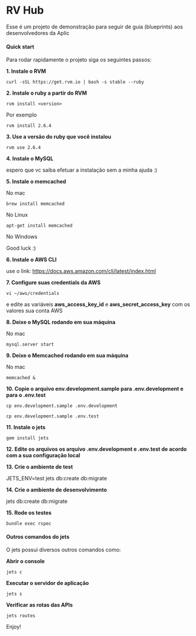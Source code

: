 # RV Hub

Esse é um projeto de demonstração para seguir de guia (blueprints) aos desenvolvedores da Aplic

#### Quick start

Para rodar rapidamente o projeto siga os seguintes passos:

**1. Instale o RVM**

```
curl -sSL https://get.rvm.io | bash -s stable --ruby
```

**2. Instale o ruby a partir do RVM**

`rvm install <version>`

Por exemplo

`rvm install 2.6.4`

**3. Use a versão do ruby que você instalou**

`rvm use 2.6.4`

**4. Instale o MySQL** 

espero que vc saiba efetuar a instalação sem a minha ajuda :)

**5. Instale o memcached**

No mac

`brew install memcached`

No Linux

`apt-get install memcached`

No Windows

Good luck :)

**6. Instale o AWS CLI**

use o link: https://docs.aws.amazon.com/cli/latest/index.html

**7. Configure suas credentials da AWS**

`vi ~/aws/credentials`

e edite as variáveis **aws_access_key_id** e **aws_secret_access_key** com os valores sua conta AWS

**8. Deixe o MySQL rodando em sua máquina**

No mac

`mysql.server start`

**9. Deixe o Memcached rodando em sua máquina**

No mac

`memcached &`

**10. Copie o arquivo env.development.sample para .env.development e para o .env.test**

`cp env.development.sample .env.development`

`cp env.development.sample .env.test`

**11. Instale o jets**

`gem install jets`

**12. Edite os arquivos os arquivo .env.development e .env.test de acordo com a sua configuração local**

**13. Crie o ambiente de test**

JETS_ENV=test jets db:create db:migrate

**14. Crie o ambiente de desenvolvimento**

jets db:create db:migrate

**15. Rode os testes**

`bundle exec rspec`

#### Outros comandos do jets

O jets possui diversos outros comandos como:

**Abrir o console**

`jets c`

**Executar o servidor de aplicação**

`jets s`

**Verificar as rotas das APIs**

`jets routes`

Enjoy!